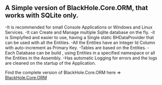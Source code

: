 <h2>A Simple version of BlackHole.Core.ORM, that works with SQLite only.</h2>

-It is recommended for small Console Applications or Windows and Linux Services.
-It can Create and Manage multiple Sqlite database on the fly.
-it is Simplyfied and easier to use, having a Single static BHDataProvider that can be used with all the Entities.
-All the Entities have an Integer Id Column with auto-increment as Primary Key.
-Tables are based on the Entities.
-Each Database can be build , using Entities in a specified namespace or all the Entities in the Assembly.
-Has automatic Logging for errors and the logs are cleaned on the startup of the Application.

Find the complete version of BlackHole.Core.ORM here => [BlackHole.Core.ORM](https://github.com/Mikarsoft/BlackHole-Core-ORM)
